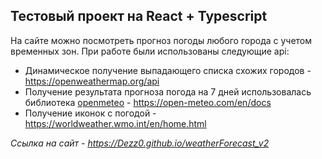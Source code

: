 ## Тестовый проект на React + Typescript

На сайте можно посмотреть прогноз погоды любого города с учетом временных зон.
При работе были использованы следующие api:
<br>

-   Динамическое получение выпадающего списка схожих городов - https://openweathermap.org/api
-   Получение результата прогноза погода на 7 дней использовалась библиотека [openmeteo](https://www.npmjs.com/package/openmeteo) - https://open-meteo.com/en/docs
-   Получение иконок с погодой - https://worldweather.wmo.int/en/home.html

_Ссылка на сайт - https://Dezz0.github.io/weatherForecast_v2_
